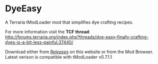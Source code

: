 # DyeEasy
A Terraria tModLoader mod that simplifies dye crafting recipes.

For more information visit the **TCF thread**: http://forums.terraria.org/index.php?threads/dye-easy-finally-crafting-dyes-is-a-bit-less-painful.37440/

Download either from *[Releases](https://github.com/goldenapple3/DyeEasy/releases)* on this website or from the Mod Browser. Latest verison is compatible with tModLoader v0.7.1.1

